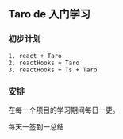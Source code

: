 ## Taro de 入门学习
### 初步计划
    
    1. react + Taro 
    2. reactHooks + Taro 
    3. reactHooks + Ts + Taro 
    
### 安排

在每一个项目的学习期间每日一更。

每天一签到一总结
